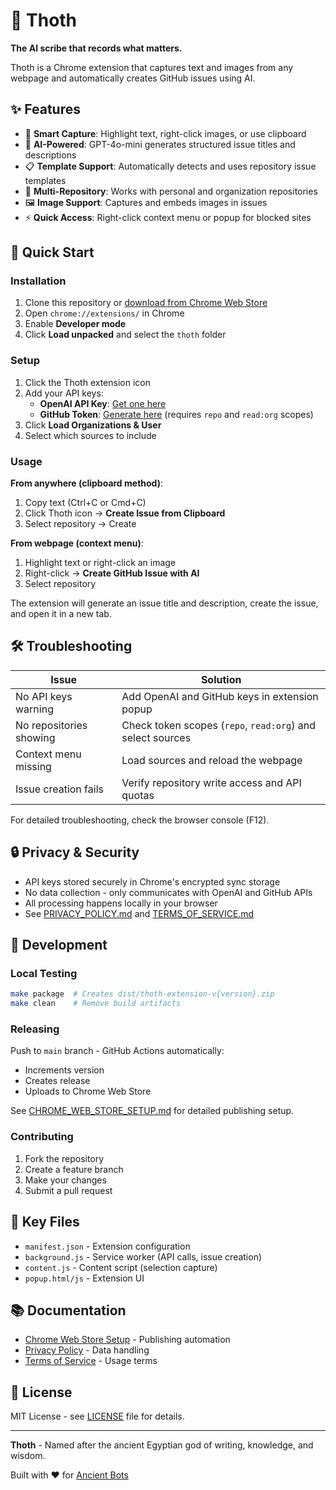 # 📜 Thoth

**The AI scribe that records what matters.**

Thoth is a Chrome extension that captures text and images from any webpage and automatically creates GitHub issues using AI.

## ✨ Features

- 🎯 **Smart Capture**: Highlight text, right-click images, or use clipboard
- 🤖 **AI-Powered**: GPT-4o-mini generates structured issue titles and descriptions
- 📋 **Template Support**: Automatically detects and uses repository issue templates
- 🏢 **Multi-Repository**: Works with personal and organization repositories
- 🖼️ **Image Support**: Captures and embeds images in issues
- ⚡ **Quick Access**: Right-click context menu or popup for blocked sites

## 🚀 Quick Start

### Installation

1. Clone this repository or [download from Chrome Web Store](#)
2. Open `chrome://extensions/` in Chrome
3. Enable **Developer mode**
4. Click **Load unpacked** and select the `thoth` folder

### Setup

1. Click the Thoth extension icon
2. Add your API keys:
   - **OpenAI API Key**: [Get one here](https://platform.openai.com/api-keys)
   - **GitHub Token**: [Generate here](https://github.com/settings/tokens/new?description=Thoth&scopes=repo,read:org) (requires `repo` and `read:org` scopes)
3. Click **Load Organizations & User**
4. Select which sources to include

### Usage

**From anywhere (clipboard method)**:
1. Copy text (Ctrl+C or Cmd+C)
2. Click Thoth icon → **Create Issue from Clipboard**
3. Select repository → Create

**From webpage (context menu)**:
1. Highlight text or right-click an image
2. Right-click → **Create GitHub Issue with AI**
3. Select repository

The extension will generate an issue title and description, create the issue, and open it in a new tab.

## 🛠️ Troubleshooting

| Issue | Solution |
|-------|----------|
| No API keys warning | Add OpenAI and GitHub keys in extension popup |
| No repositories showing | Check token scopes (`repo`, `read:org`) and select sources |
| Context menu missing | Load sources and reload the webpage |
| Issue creation fails | Verify repository write access and API quotas |

For detailed troubleshooting, check the browser console (F12).

## 🔒 Privacy & Security

- API keys stored securely in Chrome's encrypted sync storage
- No data collection - only communicates with OpenAI and GitHub APIs
- All processing happens locally in your browser
- See [PRIVACY_POLICY.md](./PRIVACY_POLICY.md) and [TERMS_OF_SERVICE.md](./TERMS_OF_SERVICE.md)

## 🔧 Development

### Local Testing

```bash
make package  # Creates dist/thoth-extension-v{version}.zip
make clean    # Remove build artifacts
```

### Releasing

Push to `main` branch - GitHub Actions automatically:
- Increments version
- Creates release
- Uploads to Chrome Web Store

See [CHROME_WEB_STORE_SETUP.md](./CHROME_WEB_STORE_SETUP.md) for detailed publishing setup.

### Contributing

1. Fork the repository
2. Create a feature branch
3. Make your changes
4. Submit a pull request

## 📁 Key Files

- `manifest.json` - Extension configuration
- `background.js` - Service worker (API calls, issue creation)
- `content.js` - Content script (selection capture)
- `popup.html/js` - Extension UI

## 📚 Documentation

- [Chrome Web Store Setup](./CHROME_WEB_STORE_SETUP.md) - Publishing automation
- [Privacy Policy](./PRIVACY_POLICY.md) - Data handling
- [Terms of Service](./TERMS_OF_SERVICE.md) - Usage terms

## 📜 License

MIT License - see [LICENSE](./LICENSE) file for details.

---

**Thoth** - Named after the ancient Egyptian god of writing, knowledge, and wisdom.

Built with ❤️ for [Ancient Bots](https://github.com/PrenSJ2)
